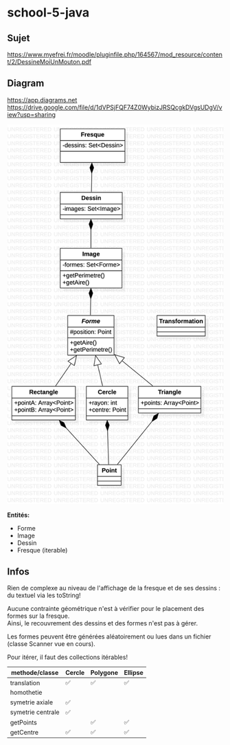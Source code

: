 # school-5-java

## Sujet
https://www.myefrei.fr/moodle/pluginfile.php/164567/mod_resource/content/2/DessineMoiUnMouton.pdf     


## Diagram

https://app.diagrams.net    
https://drive.google.com/file/d/1dVPSjFQF74Z0WybizJRSQcgkDVgsUDgV/view?usp=sharing

![diagram1](https://raw.githubusercontent.com/azerpas/school-5-java/main/diagram.png?token=AETDRFIZTUHY6LSS7IFZUC27RWSOC)

**Entités:**     
- Forme
- Image
- Dessin
- Fresque (iterable)

## Infos
Rien de complexe au niveau de l'affichage de la fresque et de ses dessins : du textuel via les toString!      

Aucune contrainte géométrique n'est à vérifier pour le placement des formes sur la fresque.     
Ainsi, le recouvrement des dessins et des formes n'est pas à gérer.      

Les formes peuvent être générées aléatoirement ou lues dans un fichier (classe Scanner vue en cours).     

Pour itérer, il faut des collections itérables!      

methode/classe    | Cercle | Polygone | Ellipse |
----------------- | ------ | -------- |---------|
translation       |   ✅   |    ✅    |   ✅    |
homothetie        |        |          |         |
symetrie axiale   |   ✅   |          |         |
symetrie centrale |   ✅   |          |         |
getPoints         |        |    ✅    |   ✅    |
getCentre         |   ✅   |    ✅    |   ✅    |

